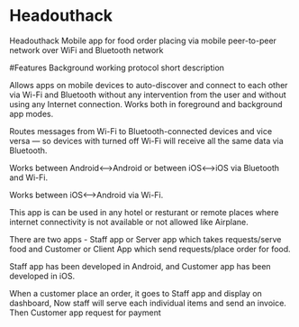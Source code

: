 # Headouthack
Headouthack
Mobile app for food order placing via mobile peer-to-peer network over WiFi and Bluetooth network

#Features
Background working protocol short description

Allows apps on mobile devices to auto-discover and connect to each other via Wi-Fi and Bluetooth without any intervention from the user and without using any Internet connection. Works both in foreground and background app modes.

Routes messages from Wi-Fi to Bluetooth-connected devices and vice versa — so devices with turned off Wi-Fi will receive all the same data via Bluetooth.

Works between Android<—>Android or between iOS<—>iOS via Bluetooth and Wi-Fi.

Works between iOS<—>Android via  Wi-Fi.

This app is can be used in any hotel or resturant or remote places where internet connectivity is not available or not allowed like Airplane.

There are two apps - Staff app or Server app which takes requests/serve food and Customer or Client App which send requests/place order for food.

Staff app has been developed in Android, and Customer app has been developed in iOS.

When a customer place an order, it goes to Staff app and display on dashboard, Now staff will serve each individual items and send an invoice. Then Customer app request for payment
